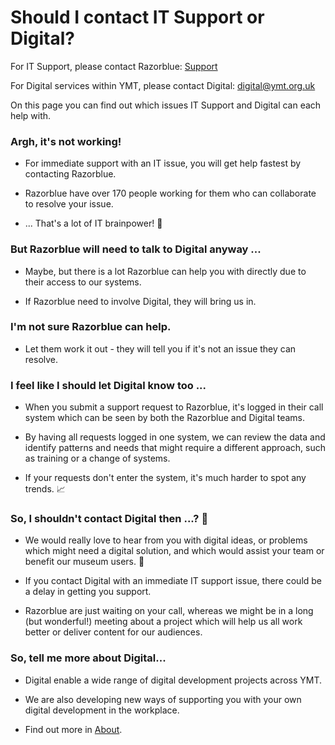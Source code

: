 # Should I contact IT Support or Digital?
For IT Support, please contact Razorblue: [Support](support/)

For Digital services within YMT, please contact Digital: digital@ymt.org.uk

On this page you can find out which issues IT Support and Digital can each help with.

### Argh, it's not working!
- For immediate support with an IT issue, you will get help fastest by contacting Razorblue.

- Razorblue have over 170 people working for them who can collaborate to resolve your issue.

- ... That's a lot of IT brainpower! 🧠

### But Razorblue will need to talk to Digital anyway ...
- Maybe, but there is a lot Razorblue can help you with directly due to their access to our systems.

- If Razorblue need to involve Digital, they will bring us in.

### I'm not sure Razorblue can help.
- Let them work it out - they will tell you if it's not an issue they can resolve.

### I feel like I should let Digital know too ...
- When you submit a support request to Razorblue, it's logged in their call system which can be seen by both the Razorblue and Digital teams.

- By having all requests logged in one system, we can review the data and identify patterns and needs that might require a different approach, such as training or a change of systems.

- If your requests don't enter the system, it's much harder to spot any trends. 📈

### So, I shouldn't contact Digital then ...? 🙁
- We would really love to hear from you with digital ideas, or problems which might need a digital solution, and which would assist your team or benefit our museum users. 🤩

- If you contact Digital with an immediate IT support issue, there could be a delay in getting you support.

- Razorblue are just waiting on your call, whereas we might be in a long (but wonderful!) meeting about a project which will help us all work better or deliver content for our audiences.


### So, tell me more about Digital...
- Digital enable a wide range of digital development projects across YMT.

- We are also developing new ways of supporting you with your own digital development in the workplace.

- Find out more in [About](about/).